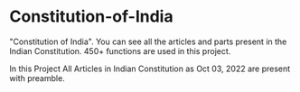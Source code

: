 # Constitution-of-India
"Constitution of India". You can see all the articles and parts present in the Indian Constitution. 450+ functions are used in this project.

In this Project All Articles in Indian Constitution as Oct 03, 2022 are present with preamble.
